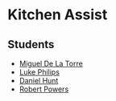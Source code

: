 # Kitchen Assist

## Students

* [Miguel De La Torre](mdelatorre14@mail.csuchico.edu)
* [Luke Philips](ltphilips@mail.csuchico.edu)
* [Daniel Hunt](djhunt@mail.csuchico.edu)
* [Robert Powers](rmpowers@mail.csuchico.edu)
